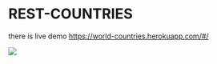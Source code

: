 # REST-COUNTRIES
there is live demo
https://world-countries.herokuapp.com/#/

<img src="https://cloud.githubusercontent.com/assets/13053759/16956775/a27ab53a-4dd1-11e6-8913-b16208a8f02b.png">
